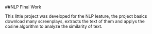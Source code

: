 ##NLP Final Work

This little project was developed for the NLP leature, the project basics download many screenplays, extracts the text of them and applys the cosine algorithm to analyze the similarity of text.